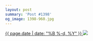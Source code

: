 ```yaml
---
layout: post
summary: 'Post #1398'
og_image: 1398-960.jpg
---
```


<p>
 <time>
  <a href="/1398">
   {{ page.date | date: "%B %-d, %Y" }}
  </a>
 </time>
 <a href="/1398">
  <img data-taken="6/1/2021" sizes="(min-width: 700px) 50vw, calc(100vw - 2rem)" src="{{ site.assets_url }}/1398-480.jpg" srcset="{{ site.assets_url }}/1398-240.jpg 240w, {{ site.assets_url }}/1398-480.jpg 480w, {{ site.assets_url }}/1398-720.jpg 720w, {{ site.assets_url }}/1398-960.jpg 960w"/>
 </a>
</p>
